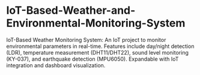 # IoT-Based-Weather-and-Environmental-Monitoring-System
IoT-Based Weather Monitoring System: An IoT project to monitor environmental parameters in real-time. Features include day/night detection (LDR), temperature measurement (DHT11/DHT22), sound level monitoring (KY-037), and earthquake detection (MPU6050). Expandable with IoT integration and dashboard visualization.
